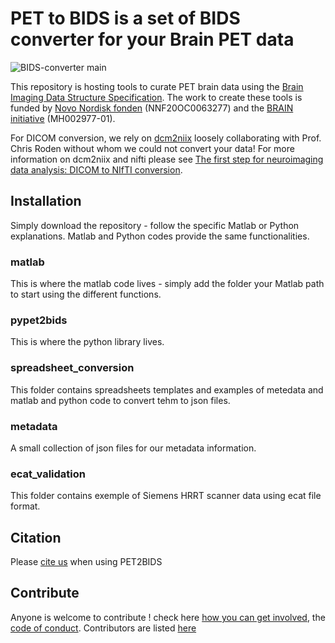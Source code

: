 # PET to BIDS is a set of BIDS converter for your Brain PET data

![BIDS-converter main](https://github.com/openneuropet/BIDS-converter/actions/workflows/setup_and_cli_test_posix.yaml/badge.svg)

This repository is hosting tools to curate PET brain data using the [Brain Imaging Data Structure Specification](https://bids-specification.readthedocs.io/en/stable/04-modality-specific-files/09-positron-emission-tomography.html). The work to create these tools is funded by [Novo Nordisk fonden](https://novonordiskfonden.dk/en/) (NNF20OC0063277) and the [BRAIN initiative](https://braininitiative.nih.gov/) (MH002977-01).

For DICOM conversion, we rely on [dcm2niix](https://www.nitrc.org/plugins/mwiki/index.php/dcm2nii:MainPage) loosely collaborating with Prof. Chris Roden without whom we could not convert your data! For more information on dcm2niix and nifti please see [The first step for neuroimaging data analysis: DICOM to NIfTI conversion](https://www.ncbi.nlm.nih.gov/pubmed/26945974).

## Installation

Simply download the repository - follow the specific Matlab or Python explanations. Matlab and Python codes provide the same functionalities.

### matlab

This is where the matlab code lives - simply add the folder your Matlab path to start using the different functions.

### pypet2bids

This is where the python library lives.

### spreadsheet_conversion

This folder contains spreadsheets templates and examples of metedata and matlab and python code to convert tehm to json files.

### metadata

A small collection of json files for our metadata information. 

### ecat_validation

This folder contains exemple of Siemens HRRT scanner data using ecat file format.

## Citation 

Please [cite us](CITATION.cff) when using PET2BIDS

## Contribute

Anyone is welcome to contribute ! check here [how you can get involved](contributing.md), the [code of conduct](code_of_conduct.md). Contributors are listed [here](contributors.md)
